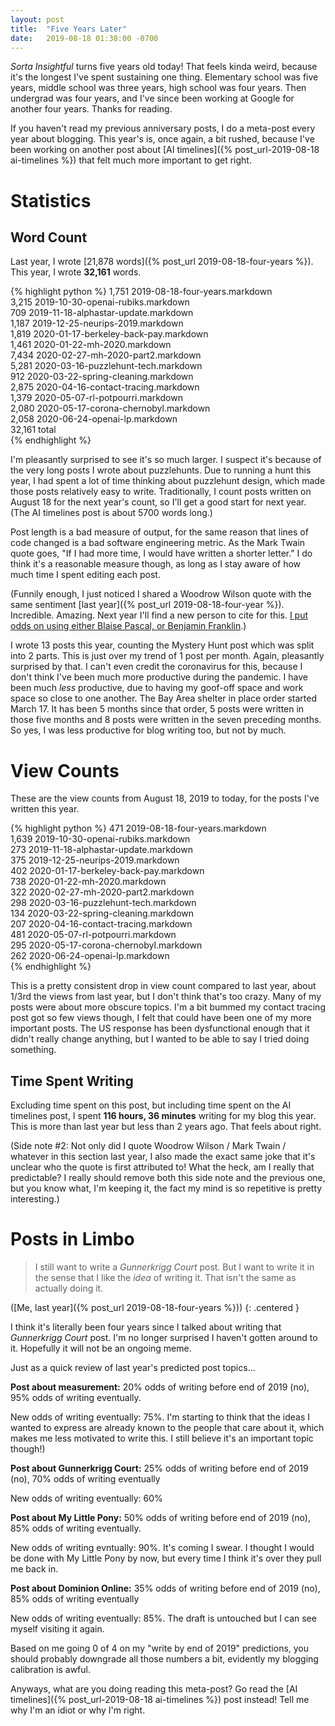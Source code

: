 ```yaml
---
layout: post
title:  "Five Years Later"
date:   2019-08-18 01:38:00 -0700
---
```


*Sorta Insightful* turns five years old today! That feels kinda weird,
because it's the longest I've spent sustaining one thing. Elementary
school was five years, middle school was three years, high school was
four years. Then undergrad was four years, and I've since been working
at Google for another four years. Thanks for reading.

If you haven't read my previous anniversary posts, I do a meta-post
every year about blogging. This year's is, once again, a bit rushed,
because I've been working on another post about [AI timelines]({% post_url-2019-08-18 ai-timelines %})
that felt much more important to get right.

# Statistics

## Word Count

Last year, I wrote [21,878 words]({% post_url 2019-08-18-four-years %}).
This year, I wrote **32,161** words.

{% highlight python %}
 1,751 2019-08-18-four-years.markdown  
 3,215 2019-10-30-openai-rubiks.markdown  
   709 2019-11-18-alphastar-update.markdown  
 1,187 2019-12-25-neurips-2019.markdown  
 1,819 2020-01-17-berkeley-back-pay.markdown  
 1,461 2020-01-22-mh-2020.markdown  
 7,434 2020-02-27-mh-2020-part2.markdown  
 5,281 2020-03-16-puzzlehunt-tech.markdown  
   912 2020-03-22-spring-cleaning.markdown  
 2,875 2020-04-16-contact-tracing.markdown  
 1,379 2020-05-07-rl-potpourri.markdown  
 2,080 2020-05-17-corona-chernobyl.markdown  
 2,058 2020-06-24-openai-lp.markdown  
32,161 total  
{% endhighlight %}

I'm pleasantly surprised to see it's so much larger. I suspect it's because
of the very long posts I wrote about puzzlehunts. Due to running a hunt this year,
I had spent a lot of time thinking about puzzlehunt design, which made those
posts relatively easy to write. Traditionally, I count posts written on August
18 for the next year's count, so I'll get a good start for next year. (The
AI timelines post is about 5700 words long.)

Post length is a bad measure of output, for the same reason that lines of
code changed is a bad software engineering metric. As the Mark Twain quote goes, "If
I had more time, I would have written a shorter letter." I do think it's
a reasonable measure though, as long as I stay aware of how much time I spent
editing each post.

(Funnily enough, I just noticed I shared a Woodrow Wilson quote with the
same sentiment [last year]({% post_url 2019-08-18-four-year %}). Incredible.
Amazing. Next year I'll find a new person to cite for this. [I put odds on
using either Blaise Pascal, or Benjamin Franklin](https://quoteinvestigator.com/2012/04/28/shorter-letter/).)

I wrote 13 posts this year, counting the Mystery Hunt post which was split
into 2 parts. This is just over my trend of 1 post per month. Again, pleasantly
surprised by that. I can't even credit the coronavirus for this, because I
don't think I've been much more productive during the pandemic. I have been
much *less* productive, due to having my goof-off space and work space so
close to one another. The Bay Area shelter in place order started March 17.
It has been 5 months since that order, 5 posts were written in those five months
and 8 posts were written in the seven preceding months. So yes, I was less
productive for blog writing too, but not by much.

# View Counts

These are the view counts from August 18, 2019 to today, for the posts I've written
this year.

{% highlight python %}
  471 2019-08-18-four-years.markdown  
1,639 2019-10-30-openai-rubiks.markdown  
  273 2019-11-18-alphastar-update.markdown  
  375 2019-12-25-neurips-2019.markdown  
  402 2020-01-17-berkeley-back-pay.markdown  
  738 2020-01-22-mh-2020.markdown  
  322 2020-02-27-mh-2020-part2.markdown  
  298 2020-03-16-puzzlehunt-tech.markdown  
  134 2020-03-22-spring-cleaning.markdown  
  207 2020-04-16-contact-tracing.markdown  
  481 2020-05-07-rl-potpourri.markdown  
  295 2020-05-17-corona-chernobyl.markdown  
  262 2020-06-24-openai-lp.markdown  
{% endhighlight %}

This is a pretty consistent drop in view count compared to last year, about 1/3rd
the views from last year, but I don't
think that's too crazy. Many of my posts were about more obscure topics.
I'm a bit bummed my contact tracing post got so few views though, I felt that
could have been one of my more important posts. The US response has been
dysfunctional enough that it didn't really change anything, but I wanted to be
able to say I tried doing something.


## Time Spent Writing

Excluding time spent on this post, but including time spent on the AI timelines
post, I spent **116 hours, 36 minutes** writing for my blog this year. This is
more than last year but less than 2 years ago. That feels about right.

(Side note #2: Not only did I quote Woodrow Wilson / Mark Twain / whatever
in this section last year, I also made the exact same joke that it's unclear
who the quote is first attributed to! What the heck, am I really that predictable?
I really should remove both this side note and the previous one, but you know
what, I'm keeping it, the fact my mind is so repetitive is pretty interesting.)


# Posts in Limbo

> I still want to write a *Gunnerkrigg Court* post. But I want to write
> it in the sense that I like the *idea* of writing it. That isn't the same as
> actually doing it.

([Me, last year]({% post_url 2019-08-18-four-years %}))
{: .centered }

I think it's literally been four years since I talked about writing that
*Gunnerkrigg Court* post. I'm no longer surprised I haven't gotten around to
it. Hopefully it will not be an ongoing meme.

Just as a quick review of last year's predicted post topics...

**Post about measurement:** 20% odds of writing before end of 2019 (no), 95% odds
of writing eventually.

New odds of writing eventually: 75%. I'm starting to think that the ideas I
wanted to express are already known to the people that care about it, which makes
me less motivated to write this. I still believe it's an important topic though!)

**Post about Gunnerkrigg Court:** 25% odds of writing before end of 2019 (no), 70%
odds of writing eventually

New odds of writing eventually: 60%

**Post about My Little Pony:** 50% odds of writing before end of 2019 (no), 85%
odds of writing eventually.

New odds of writing evntually: 90%. It's coming I swear. I thought I would be
done with My Little Pony by now, but every time I think it's over they pull
me back in.

**Post about Dominion Online:** 35% odds of writing before end of 2019 (no), 85%
odds of writing eventually

New odds of writing eventually: 85%. The draft is untouched but I can see
myself visiting it again.


Based on me going 0 of 4 on my "write by end of 2019" predictions, you should
probably downgrade all those numbers a bit, evidently my blogging calibration
is awful.

Anyways, what are you doing reading this meta-post? Go read the
[AI timelines]({% post_url-2019-08-18 ai-timelines %}) post instead! Tell me
why I'm an idiot or why I'm right.
